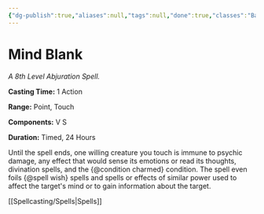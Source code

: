 ```yaml
---
{"dg-publish":true,"aliases":null,"tags":null,"done":true,"classes":"Bard, Wizard,","spellLevel":8,"school":"Abjuration","source":"PHB","permalink":"/spells/mind-blank/","dgHomeLink":false,"dgPassFrontmatter":true}
---
```


# Mind Blank
*A 8th Level Abjuration Spell.*

**Casting Time:** 1 Action

**Range:** Point, Touch

**Components:** V S 

**Duration:** Timed, 24 Hours

Until the spell ends, one willing creature you touch is immune to psychic damage, any effect that would sense its emotions or read its thoughts, divination spells, and the {@condition charmed} condition. The spell even foils {@spell wish} spells and spells or effects of similar power used to affect the target's mind or to gain information about the target.

[[Spellcasting/Spells|Spells]]